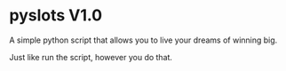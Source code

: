 # pyslots V1.0
A simple python script that allows you to live your dreams of winning big.

Just like run the script, however you do that.
